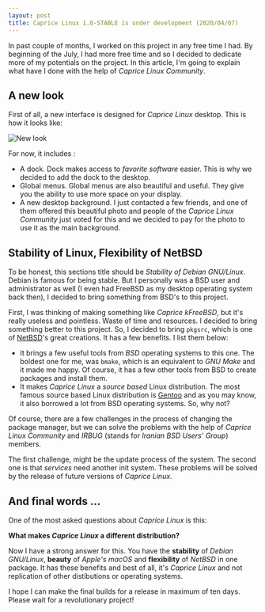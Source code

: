 ```yaml
---
layout: post
title: Caprice Linux 1.0-STABLE is under development (2020/04/07)
---
```


In past couple of months, I worked on this project in any free time I had. By beginning of the July, I had more free time and so I decided to dedicate more of my potentials on the project. In this article, I'm going to explain what have I done with the help of _Caprice Linux Community_. 

## A new look

First of all, a new interface is designed for _Caprice Linux_ desktop. This is how it looks like: 

![New look]({{site.url}}/assets/images/the-new-look.png)

For now, it includes : 

* A dock. Dock makes access to _favorite software_ easier. This is why we decided to add the dock to the desktop. 
* Global menus. Global menus are also beautiful and useful. They give you the ability to use more space on your display. 
* A new desktop background. I just contacted a few friends, and one of them offered this beautiful photo and people of the _Caprice Linux Community_ just voted for this and we decided to pay for the photo to use it as the main background. 

## Stability of Linux, Flexibility of NetBSD 

To be honest, this sections title should be _Stability of Debian GNU/Linux_. Debian is famous for being stable. But I personally was a BSD user and administrator as well (I even had FreeBSD as my desktop operating system back then), I decided to bring something from BSD's to this project. 

First, I was thinking of making something like _Caprice kFreeBSD_, but it's really useless and pointless. Waste of time and resources. I decided to bring something better to this project. So, I decided to bring `pkgsrc`, which is one of [NetBSD](http://netbsd.org)'s great creations. It has a few benefits. I list them below: 

* It brings a few useful tools from _BSD_ operating systems to this one. The boldest one for me, was `bmake`, which is an equivalent to _GNU Make_ and it made me happy. Of course, it has a few other tools from BSD to create packages and install them. 
* It makes _Caprice Linux_ a _source based_ Linux distribution. The most famous source based Linux distribution is [Gentoo](http://gentoo.org) and as you may know, it also borrowed a lot from BSD operating systems. So, why not? 

Of course, there are a few challenges in the process of changing the package manager, but we can solve the problems with the help of _Caprice Linux Community_ and _IRBUG_ (stands for _Iranian BSD Users' Group_) members. 

The first challenge, might be the update process of the system. The second one is that _services_ need another init system. These problems will be solved by the release of future versions of _Caprice Linux_. 

## And final words ... 

One of the most asked questions about _Caprice Linux_ is this: 

__What makes _Caprice Linux_ a different distribution?__

Now I have a strong answer for this. You have the __stability__ of _Debian GNU/Linux_, __beauty__ of _Apple's macOS_ and __flexibility__ of _NetBSD_ in one package. It has these benefits and best of all, it's _Caprice Linux_ and not replication of other distibutions or operating systems. 

I hope I can make the final builds for a release in maximum of ten days. Please wait for a revolutionary project!